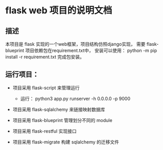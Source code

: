 # flask web 项目的说明文档

## 描述

本项目是 flask 实现的一个web框架，项目结构仿照django实现， 需要 flask-blueprint
项目依赖包在requirement.txt中， 安装可以使用： python -m pip install -r requirement.txt 完成包安装。



## 运行项目：

* 项目采用 flask-script 来管理运行
	* 运行： python3 app.py runserver -h 0.0.0.0 -p 9000

* 项目采用 flask-sqlalchemy 来链接映射数据库
* 项目采用 flask-blueprint 管理划分不同的 module
* 项目采用 flask-restful 实现接口
* 项目采用 flask-migrate 构建 sqlalchemy 的迁移文件
